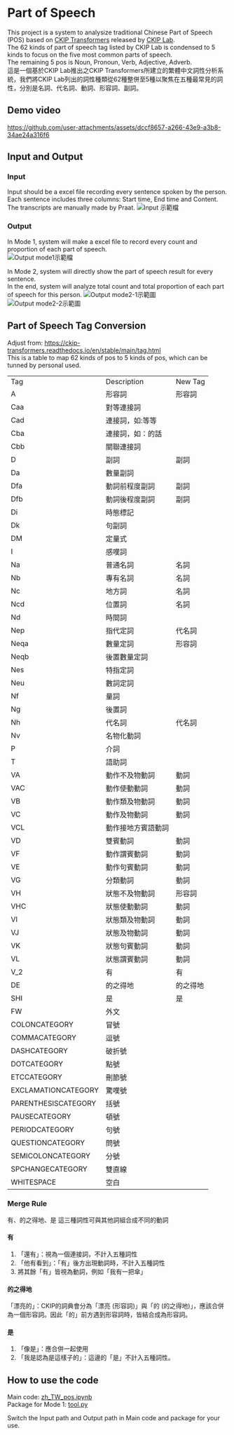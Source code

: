 # Part of Speech
This project is a system to analysize traditional Chinese Part of Speech (POS) based on [CKIP Transformers](https://github.com/ckiplab/ckip-transformers) released by [CKIP Lab](https://github.com/ckiplab).  
The 62 kinds of part of speech tag listed by CKIP Lab is condensed to 5 kinds to focus on the five most common parts of speech.  
The remaining 5 pos is Noun, Pronoun, Verb, Adjective, Adverb.  
這是一個基於CKIP Lab推出之CKIP Transformers所建立的繁體中文詞性分析系統，我們將CKIP Lab列出的詞性種類從62種整併至5種以聚焦在五種最常見的詞性，分別是名詞、代名詞、動詞、形容詞、副詞。

## Demo video
https://github.com/user-attachments/assets/dccf8657-a266-43e9-a3b8-34ae24a316f6

## Input and Output
### Input
Input should be a excel file recording every sentence spoken by the person. Each sentence includes three columns: Start time, End time and Content. The transcripts are manually made by Praat.
![Input 示範檔](https://github.com/user-attachments/assets/b9c9df26-d3c0-47a6-bb54-7948fe42b6ea)


### Output
In Mode 1, system will make a excel file to record every count and proportion of each part of speech.  
![Output mode1示範檔](https://github.com/user-attachments/assets/e454f1b1-6a28-405b-8253-e9947e58f630)

In Mode 2, system will directly show the part of speech result for every sentence.  
In the end, system will analyze total count and total proportion of each part of speech for this person.
![Output mode2-1示範圖](https://github.com/user-attachments/assets/f3bc133a-4d2b-4499-8fd6-046a2881d03a)
![Output mode2-2示範圖](https://github.com/user-attachments/assets/c22e4fab-0ba5-4c51-8dad-e530230ff1f5)

## Part of Speech Tag Conversion
Adjust from: https://ckip-transformers.readthedocs.io/en/stable/main/tag.html  
This is a table to map 62 kinds of pos to 5 kinds of pos, which can be tunned by personal used.  
<table>
  <tr>
    <td>Tag</td>
    <td>Description</td>
    <td>New Tag</td>
  </tr>
  <tr>
    <td>A</td>
    <td>形容詞</td>
    <td>形容詞</td>
  </tr>
  <tr>
    <td>Caa</td>
    <td>對等連接詞</td>
    <td></td>
  </tr>
  <tr>
    <td>Cad</td>
    <td>連接詞，如:等等</td>
    <td></td>
  </tr>
  <tr>
    <td>Cba</td>
    <td>連接詞，如：的話</td>
    <td></td>
  </tr> 
  <tr>
    <td>Cbb</td>
    <td>關聯連接詞</td>
    <td></td>
  </tr> 
  <tr>
    <td>D</td>
    <td>副詞</td>
    <td>副詞</td>
  </tr> 
  <tr>
    <td>Da</td>
    <td>數量副詞</td>
    <td></td>
  </tr>
  <tr>
    <td>Dfa</td>
    <td>動詞前程度副詞</td>
    <td>副詞</td>
  </tr>
  <tr>
    <td>Dfb</td>
    <td>動詞後程度副詞</td>
    <td>副詞</td>
  </tr>
  <tr>
    <td>Di</td>
    <td>時態標記</td>
    <td></td>
  </tr>
  <tr>
    <td>Dk</td>
    <td>句副詞</td>
    <td></td>
  </tr>
  <tr>
    <td>DM</td>
    <td>定量式</td>
    <td></td>
  </tr>
  <tr>
    <td>I</td>
    <td>感嘆詞</td>
    <td></td>
  </tr>  
  <tr>
    <td>Na</td>
    <td>普通名詞</td>
    <td>名詞</td>
  </tr> 
  <tr>
    <td>Nb</td>
    <td>專有名詞</td>
    <td>名詞</td>
  </tr> 
  <tr>
    <td>Nc</td>
    <td>地方詞</td>
    <td>名詞</td>
  </tr> 
  <tr>
    <td>Ncd</td>
    <td>位置詞</td>
    <td>名詞</td>
  </tr> 
  <tr>
    <td>Nd</td>
    <td>時間詞</td>
    <td></td>
  </tr> 
  <tr>
    <td>Nep</td>
    <td>指代定詞</td>
    <td>代名詞</td>
  </tr> 
  <tr>
    <td>Neqa</td>
    <td>數量定詞</td>
    <td>形容詞</td>
  </tr> 
  <tr>
    <td>Neqb</td>
    <td>後置數量定詞</td>
    <td></td>
  </tr> 
  <tr>
    <td>Nes</td>
    <td>特指定詞</td>
    <td></td>
  </tr> 
  <tr>
    <td>Neu</td>
    <td>數詞定詞</td>
    <td></td>
  </tr> 
  <tr>
    <td>Nf</td>
    <td>量詞</td>
    <td></td>
  </tr> 
  <tr>
    <td>Ng</td>
    <td>後置詞</td>
    <td></td>
  </tr> 
  <tr>
    <td>Nh</td>
    <td>代名詞</td>
    <td>代名詞</td>
  </tr> 
  <tr>
    <td>Nv</td>
    <td>名物化動詞</td>
    <td></td>
  </tr> 
  <tr>
    <td>P</td>
    <td>介詞</td>
    <td></td>
  </tr> 
  <tr>
    <td>T</td>
    <td>語助詞</td>
    <td></td>
  </tr> 
  <tr>
    <td>VA</td>
    <td>動作不及物動詞</td>
    <td>動詞</td>
  </tr> 
  <tr>
    <td>VAC</td>
    <td>動作使動動詞</td>
    <td>動詞</td>
  </tr> 
  <tr>
    <td>VB</td>
    <td>動作類及物動詞</td>
    <td>動詞</td>
  </tr> 
  <tr>
    <td>VC</td>
    <td>動作及物動詞</td>
    <td>動詞</td>
  </tr> 
  <tr>
    <td>VCL</td>
    <td>動作接地方賓語動詞</td>
    <td></td>
  </tr> 
  <tr>
    <td>VD</td>
    <td>雙賓動詞</td>
    <td>動詞</td>
  </tr> 
  <tr>
    <td>VF</td>
    <td>動作謂賓動詞</td>
    <td>動詞</td>
  </tr> 
  <tr>
    <td>VE</td>
    <td>動作句賓動詞</td>
    <td>動詞</td>
  </tr> 
  <tr>
    <td>VG</td>
    <td>分類動詞</td>
    <td>動詞</td>
  </tr> 
  <tr>
    <td>VH</td>
    <td>狀態不及物動詞</td>
    <td>形容詞</td>
  </tr> 
  <tr>
    <td>VHC</td>
    <td>狀態使動動詞</td>
    <td>動詞</td>
  </tr> 
  <tr>
    <td>VI</td>
    <td>狀態類及物動詞</td>
    <td>動詞</td>
  </tr> 
  <tr>
    <td>VJ</td>
    <td>狀態及物動詞</td>
    <td>動詞</td>
  </tr> 
  <tr>
    <td>VK</td>
    <td>狀態句賓動詞</td>
    <td>動詞</td>
  </tr> 
  <tr>
    <td>VL</td>
    <td>狀態謂賓動詞</td>
    <td>動詞</td>
  </tr> 
  <tr>
    <td>V_2</td>
    <td>有</td>
    <td>有</td>
  </tr> 
  <tr>
    <td>DE</td>
    <td>的之得地</td>
    <td>的之得地</td>
  </tr> 
  <tr>
    <td>SHI</td>
    <td>是</td>
    <td>是</td>
  </tr> 
  <tr>
    <td>FW</td>
    <td>外文</td>
    <td></td>
  </tr> 
  <tr>
    <td>COLONCATEGORY</td>
    <td>冒號</td>
    <td></td>
  </tr> 
  <tr>
    <td>COMMACATEGORY</td>
    <td>逗號</td>
    <td></td>
  </tr> 
  <tr>
    <td>DASHCATEGORY</td>
    <td>破折號</td>
    <td></td>
  </tr> 
  <tr>
    <td>DOTCATEGORY</td>
    <td>點號</td>
    <td></td>
  </tr> 
  <tr>
    <td>ETCCATEGORY</td>
    <td>刪節號</td>
    <td></td>
  </tr> 
  <tr>
    <td>EXCLAMATIONCATEGORY</td>
    <td>驚嘆號</td>
    <td></td>
  </tr> 
  <tr>
    <td>PARENTHESISCATEGORY</td>
    <td>括號</td>
    <td></td>
  </tr> 
  <tr>
    <td>PAUSECATEGORY</td>
    <td>頓號</td>
    <td></td>
  </tr> 
  <tr>
    <td>PERIODCATEGORY</td>
    <td>句號</td>
    <td></td>
  </tr> 
  <tr>
    <td>QUESTIONCATEGORY</td>
    <td>問號</td>
    <td></td>
  </tr> 
  <tr>
    <td>SEMICOLONCATEGORY</td>
    <td>分號</td>
    <td></td>
  </tr> 
  <tr>
    <td>SPCHANGECATEGORY</td>
    <td>雙直線</td>
    <td></td>
  </tr> 
  <tr>
    <td>WHITESPACE</td>
    <td>空白</td>
    <td></td>
  </tr> 
</table>

### Merge Rule
有、的之得地、是 這三種詞性可與其他詞組合成不同的動詞  
#### 有
1. 「還有」：視為一個連接詞，不計入五種詞性
2. 「他有看到」：「有」後方出現動詞時，不計入五種詞性
3. 將其餘「有」皆視為動詞，例如「我有一把傘」

#### 的之得地
「漂亮的」：CKIP的詞典會分為「漂亮 (形容詞)」與「的 (的之得地)」，應該合併為一個形容詞。因此「的」前方遇到形容詞時，皆結合成為形容詞。

#### 是
1. 「像是」：應合併一起使用
2. 「我是認為是這樣子的」：這邊的「是」不計入五種詞性。

## How to use the code 
Main code: [zh_TW_pos.ipynb](https://github.com/WalterOuO/partofspeech/blob/main/zh_TW_pos.ipynb)  
Package for Mode 1: [tool.py](https://github.com/WalterOuO/partofspeech/blob/main/tool.py)

Switch the Input path and Output path in Main code and package for your use. 
